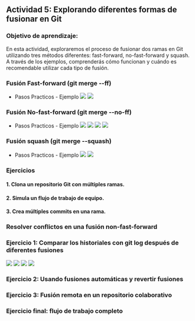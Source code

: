 ## **Actividad 5: Explorando diferentes formas de fusionar en Git**

### **Objetivo de aprendizaje:**  

En esta actividad, exploraremos el proceso de fusionar dos ramas en Git utilizando tres métodos diferentes: fast-forward, no-fast-forward y squash. A través de los ejemplos, comprenderás cómo funcionan y cuándo es recomendable utilizar cada tipo de fusión.

### Fusión Fast-forward (git merge --ff)
- Pasos Practicos - Ejemplo
![](imagenes/actividad5/EjemploFastForward1.PNG)
![](imagenes/actividad5/EjemploFastForward2.PNG)

### Fusión No-fast-forward (git merge --no-ff)
- Pasos Practicos - Ejemplo
![](imagenes/actividad5/EjemploNoFastForward1.PNG)
![](imagenes/actividad5/EjemploNoFastForward2.PNG)
![](imagenes/actividad5/EjemploNoFastForward3.PNG)
![](imagenes/actividad5/EjemploNoFastForward4.PNG)

### Fusión squash (git merge --squash)
- Pasos Practicos - Ejemplo
![](imagenes/actividad5/EjemploSquash1.PNG)
![](imagenes/actividad5/EjemploSquash2.PNG)

### Ejercicios
#### 1. Clona un repositorio Git con múltiples ramas.

#### 2. Simula un flujo de trabajo de equipo.

#### 3. Crea múltiples commits en una rama.


### Resolver conflictos en una fusión non-fast-forward

### Ejercicio 1: Comparar los historiales con git log después de diferentes fusiones
![](imagenes/actividad5/ejercicio1_1.PNG)
![](imagenes/actividad5/ejercicio1_2.PNG)
![](imagenes/actividad5/ejercicio1_3.PNG)
![](imagenes/actividad5/ejercicio1_4.PNG)
### Ejercicio 2: Usando fusiones automáticas y revertir fusiones

### Ejercicio 3: Fusión remota en un repositorio colaborativo

### Ejercicio final: flujo de trabajo completo

